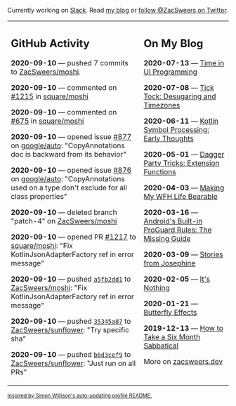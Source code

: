 Currently working on [Slack](https://slack.com/). Read [my blog](https://zacsweers.dev/) or [follow @ZacSweers on Twitter](https://twitter.com/ZacSweers).

<table><tr><td valign="top" width="60%">

## GitHub Activity
<!-- githubActivity starts -->
**2020-09-10** — pushed 7 commits to [ZacSweers/moshi](https://api.github.com/repos/ZacSweers/moshi).

**2020-09-10** — commented on [#1215](https://github.com/square/moshi/issues/1215#issuecomment-690818608) in [square/moshi](https://api.github.com/repos/square/moshi)

**2020-09-10** — commented on [#675](https://github.com/square/moshi/issues/675#issuecomment-690817078) in [square/moshi](https://api.github.com/repos/square/moshi)

**2020-09-10** — opened issue [#877](https://api.github.com/repos/google/auto/issues/877) on [google/auto](https://api.github.com/repos/google/auto): "CopyAnnotations doc is backward from its behavior"

**2020-09-10** — opened issue [#876](https://api.github.com/repos/google/auto/issues/876) on [google/auto](https://api.github.com/repos/google/auto): "CopyAnnotations used on a type don't exclude for all class properties"

**2020-09-10** — deleted branch "patch-4" on [ZacSweers/moshi](https://api.github.com/repos/ZacSweers/moshi)

**2020-09-10** — opened PR [#1217](https://api.github.com/repos/square/moshi/pulls/1217) to [square/moshi](https://api.github.com/repos/square/moshi): "Fix KotlinJsonAdapterFactory ref in error message"

**2020-09-10** — pushed [`a5fb2dd1`](https://github.com/ZacSweers/moshi/commit/a5fb2dd10e3715a4df9d9420629771bcf187363e) to [ZacSweers/moshi](https://api.github.com/repos/ZacSweers/moshi): "Fix KotlinJsonAdapterFactory ref in error message"

**2020-09-10** — pushed [`35345a87`](https://github.com/ZacSweers/sunflower/commit/35345a87a74e09b972e1891c50a69b9f58b500eb) to [ZacSweers/sunflower](https://api.github.com/repos/ZacSweers/sunflower): "Try specific sha"

**2020-09-10** — pushed [`b6d3cef9`](https://github.com/ZacSweers/sunflower/commit/b6d3cef96adf9690598701a198b5de7f14a0cdb5) to [ZacSweers/sunflower](https://api.github.com/repos/ZacSweers/sunflower): "Just run on all PRs"
<!-- githubActivity ends -->
</td><td valign="top" width="40%">

## On My Blog
<!-- blog starts -->
**2020-07-13** — [Time in UI Programming](https://www.zacsweers.dev/time-in-ui/)

**2020-07-08** — [Tick Tock: Desugaring and Timezones](https://www.zacsweers.dev/ticktock-desugaring-timezones/)

**2020-06-11** — [Kotlin Symbol Processing: Early Thoughts](https://www.zacsweers.dev/kotlin-symbol-processor-early-thoughts/)

**2020-05-01** — [Dagger Party Tricks: Extension Functions](https://www.zacsweers.dev/dagger-party-tricks-extension-functions/)

**2020-04-03** — [Making My WFH Life Bearable](https://www.zacsweers.dev/making-wfh-life-bearable/)

**2020-03-16** — [Android's Built-in ProGuard Rules: The Missing Guide](https://www.zacsweers.dev/android-proguard-rules/)

**2020-03-09** — [Stories from Josephine](https://www.zacsweers.dev/stories-from-josephine/)

**2020-02-05** — [It's Nothing](https://www.zacsweers.dev/its-nothing/)

**2020-01-21** — [Butterfly Effects](https://www.zacsweers.dev/butterfly-effects/)

**2019-12-13** — [How to Take a Six Month Sabbatical](https://www.zacsweers.dev/how-to-take-a-six-month-sabbatical/)
<!-- blog ends -->
More on [zacsweers.dev](https://zacsweers.dev/)
</td></tr></table>

<sub><a href="https://simonwillison.net/2020/Jul/10/self-updating-profile-readme/">Inspired by Simon Willison's auto-updating profile README.</a></sub>